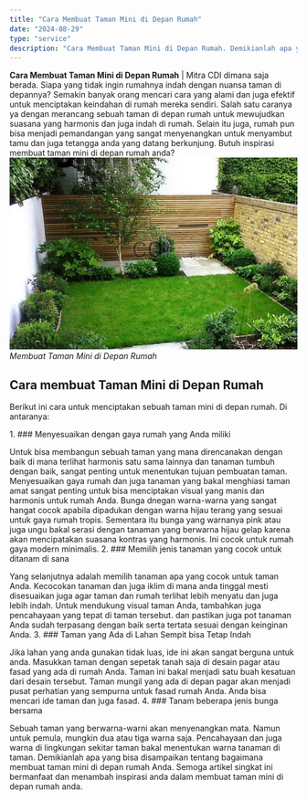 ```yaml
---
title: "Cara Membuat Taman Mini di Depan Rumah"
date: "2024-08-29"
type: "service"
description: "Cara Membuat Taman Mini di Depan Rumah. Demikianlah apa yang bisa disampaikan tentang bagaimana membuat taman mini di depan rumah Anda. Semoga artikel singka..."
---
```


**Cara Membuat Taman Mini di Depan Rumah** | Mitra CDI dimana saja berada. Siapa yang tidak ingin rumahnya indah dengan nuansa taman di depannya? Semakin banyak orang mencari cara yang alami dan juga efektif untuk menciptakan keindahan di rumah mereka sendiri. Salah satu caranya ya dengan merancang sebuah taman di depan rumah untuk mewujudkan suasana yang harmonis dan juga indah di rumah. Selain itu juga, rumah pun bisa menjadi pemandangan yang sangat menyenangkan untuk menyambut tamu dan juga tetangga anda yang datang berkunjung. Butuh inspirasi membuat taman mini di depan rumah anda?
![Membuat Taman Mini di Depan Rumah](/images/blog/taman-mini.jpg)
*Membuat Taman Mini di Depan Rumah*

 ## Cara membuat Taman Mini di Depan Rumah
    
Berikut ini cara untuk menciptakan sebuah taman mini di depan rumah. Di antaranya:

1\. ### Menyesuaikan dengan gaya rumah yang Anda miliki
    
Untuk bisa membangun sebuah taman yang mana direncanakan dengan baik di mana terlihat harmonis satu sama lainnya dan tanaman tumbuh dengan baik, sangat penting untuk menentukan tujuan pembuatan taman. Menyesuaikan gaya rumah dan juga tanaman yang bakal menghiasi taman amat sangat penting untuk bisa menciptakan visual yang manis dan harmonis untuk rumah Anda. Bunga dnegan warna-warna yang sangat hangat cocok apabila dipadukan dengan warna hijau terang yang sesuai untuk gaya rumah tropis. Sementara itu bunga yang warnanya pink atau juga ungu bakal serasi dengan tanaman yang berwarna hijau gelap karena akan mencipatakan suasana kontras yang harmonis. Ini cocok untuk rumah gaya modern minimalis.
2\. ### Memilih jenis tanaman yang cocok untuk ditanam di sana
    
Yang selanjutnya adalah memilih tanaman apa yang cocok untuk taman Anda. Kecocokan tanaman dan juga iklim di mana anda tinggal mesti disesuaikan juga agar taman dan rumah terlihat lebih menyatu dan juga lebih indah. Untuk mendukung visual taman Anda, tambahkan juga pencahayaan yang tepat di taman tersebut. dan pastikan juga pot tanaman Anda sudah terpasang dengan baik serta tertata sesuai dengan keinginan Anda.
3\. ### Taman yang Ada di Lahan Sempit bisa Tetap Indah
    
Jika lahan yang anda gunakan tidak luas, ide ini akan sangat berguna untuk anda. Masukkan taman dengan sepetak tanah saja di desain pagar atau fasad yang ada di rumah Anda. Taman ini bakal menjadi satu buah kesatuan dari desain tersebut. Taman mungil yang ada di depan pagar akan menjadi pusat perhatian yang sempurna untuk fasad rumah Anda. Anda bisa mencari ide taman dan juga fasad.
4\. ### Tanam beberapa jenis bunga bersama
    
Sebuah taman yang berwarna-warni akan menyenangkan mata. Namun untuk pemula, mungkin dua atau tiga warna saja. Pencahayaan dan juga warna di lingkungan sekitar taman bakal menentukan warna tanaman di taman.
Demikianlah apa yang bisa disampaikan tentang bagaimana membuat taman mini di depan rumah Anda. Semoga artikel singkat ini bermanfaat dan menambah inspirasi anda dalam membuat taman mini di depan rumah anda.
